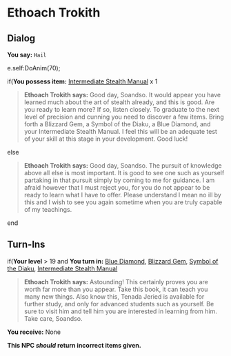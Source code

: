 # Ethoach Trokith


## Dialog

**You say:** `Hail`



e.self:DoAnim(70);


if(**You possess item:**  [Intermediate Stealth Manual](/item/28793) x 1



>**Ethoach Trokith says:** Good day, Soandso. It would appear you have learned much about the art of stealth already, and this is good. Are you ready to learn more? If so, listen closely. To graduate to the next level of precision and cunning you need to discover a few items. Bring forth a Blizzard Gem, a Symbol of the Diaku, a Blue Diamond, and your Intermediate Stealth Manual. I feel this will be an adequate test of your skill at this stage in your development. Good luck!


else



>**Ethoach Trokith says:** Good day, Soandso. The pursuit of knowledge above all else is most important. It is good to see one such as yourself partaking in that pursuit simply by coming to me for guidance. I am afraid however that I must reject you, for you do not appear to be ready to learn what I have to offer. Please understand I mean no ill by this and I wish to see you again sometime when you are truly capable of my teachings.

end

## Turn-Ins



if(**Your level** > 19 and  **You turn in:** [Blue Diamond](/item/22503), [Blizzard Gem](/item/9423), [Symbol of the Diaku](/item/26709), [Intermediate Stealth Manual](/item/28793)


>**Ethoach Trokith says:** Astounding! This certainly proves you are worth far more than you appear. Take this book, it can teach you many new things. Also know this, Tenada Jeried is available for further study, and only for advanced students such as yourself. Be sure to visit him and tell him you are interested in learning from him. Take care, Soandso.





 **You receive:** None 

**This NPC *should* return incorrect items given.**
